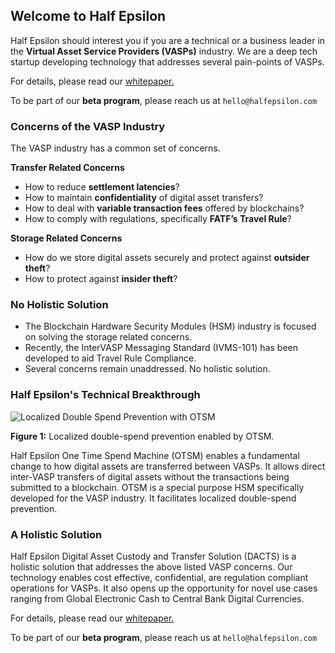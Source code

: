 ## Welcome to Half Epsilon



Half Epsilon should interest you if you are a technical or a business leader in the **Virtual Asset Service Providers (VASPs)** industry. We are a deep tech startup developing technology that addresses several pain-points of VASPs. 

For details, please read our [whitepaper.](https://half-epsilon.github.io/DACTSv1.pdf) 

To be part of our **beta program**, please reach us at ```hello@halfepsilon.com```


### Concerns of the VASP Industry

The VASP industry has a common set of concerns. 

**Transfer Related Concerns**

- How to reduce **settlement latencies**? 
- How to maintain **confidentiality** of digital asset transfers? 
- How to deal with **variable transaction fees** offered by blockchains? 
- How to comply with regulations, specifically **FATF’s Travel Rule**? 

**Storage Related Concerns**

- How do we store digital assets securely and protect against **outsider theft**? 
- How to protect against **insider theft**? 


### No Holistic Solution

- The Blockchain Hardware Security Modules (HSM) industry is focused on solving the storage related concerns. 
- Recently, the InterVASP Messaging Standard (IVMS-101) has been developed to aid Travel Rule Compliance. 
- Several concerns remain unaddressed. No holistic solution.

### Half Epsilon's Technical Breakthrough


![Localized Double Spend Prevention with OTSM](https://half-epsilon.github.io/OTSM-transparent.png)

**Figure 1:** Localized double-spend prevention enabled by OTSM.

Half Epsilon One Time Spend Machine (OTSM) enables a fundamental change to how digital assets are transferred between VASPs. It allows direct inter-VASP transfers of digital assets without the transactions being submitted to a blockchain. OTSM is a special purpose HSM specifically developed for the VASP industry. It facilitates localized double-spend prevention. 

### A Holistic Solution

Half Epsilon Digital Asset Custody and Transfer Solution (DACTS) is a holistic solution that addresses the above listed VASP concerns. Our technology enables cost effective, confidential, are regulation compliant operations for VASPs. It also opens up the opportunity for novel use cases ranging from Global Electronic Cash to Central Bank Digital Currencies.

For details, please read our [whitepaper.](https://half-epsilon.github.io/DACTSv1.pdf) 

To be part of our **beta program**, please reach us at ```hello@halfepsilon.com```
